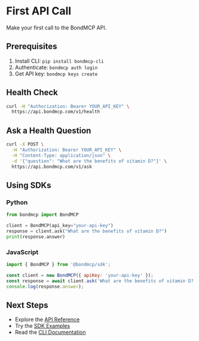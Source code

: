 # First API Call

Make your first call to the BondMCP API.

## Prerequisites

1. Install CLI: `pip install bondmcp-cli`
2. Authenticate: `bondmcp auth login`
3. Get API key: `bondmcp keys create`

## Health Check

```bash
curl -H "Authorization: Bearer YOUR_API_KEY" \
  https://api.bondmcp.com/v1/health
```

## Ask a Health Question

```bash
curl -X POST \
  -H "Authorization: Bearer YOUR_API_KEY" \
  -H "Content-Type: application/json" \
  -d '{"question": "What are the benefits of vitamin D?"}' \
  https://api.bondmcp.com/v1/ask
```

## Using SDKs

### Python
```python
from bondmcp import BondMCP

client = BondMCP(api_key="your-api-key")
response = client.ask("What are the benefits of vitamin D?")
print(response.answer)
```

### JavaScript
```javascript
import { BondMCP } from '@bondmcp/sdk';

const client = new BondMCP({ apiKey: 'your-api-key' });
const response = await client.ask('What are the benefits of vitamin D?');
console.log(response.answer);
```

## Next Steps

- Explore the [API Reference](../api-reference/README.md)
- Try the [SDK Examples](../sdks/README.md)
- Read the [CLI Documentation](../sdks/cli/README.md)
